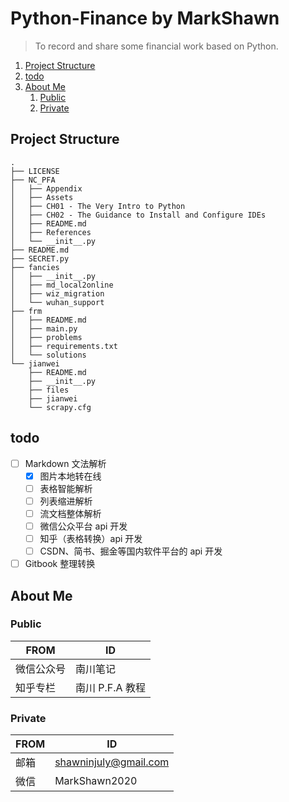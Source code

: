# Python-Finance by MarkShawn

> To record and share some financial work based on Python.

1. [Project Structure](#project-structure)
2. [todo](#todo)
3. [About Me](#about-me)
   1. [Public](#public)
   2. [Private](#private)

## Project Structure

```text
.
├── LICENSE
├── NC_PFA
│   ├── Appendix
│   ├── Assets
│   ├── CH01 - The Very Intro to Python
│   ├── CH02 - The Guidance to Install and Configure IDEs
│   ├── README.md
│   ├── References
│   └── __init__.py
├── README.md
├── SECRET.py
├── fancies
│   ├── __init__.py
│   ├── md_local2online
│   ├── wiz_migration
│   └── wuhan_support
├── frm
│   ├── README.md
│   ├── main.py
│   ├── problems
│   ├── requirements.txt
│   └── solutions
└── jianwei
    ├── README.md
    ├── __init__.py
    ├── files
    ├── jianwei
    └── scrapy.cfg
```

## todo

- [ ] Markdown 文法解析
  - [x] 图片本地转在线
  - [ ] 表格智能解析
  - [ ] 列表缩进解析
  - [ ] 流文档整体解析
  - [ ] 微信公众平台 api 开发
  - [ ] 知乎（表格转换）api 开发
  - [ ] CSDN、简书、掘金等国内软件平台的 api 开发
- [ ] Gitbook 整理转换

## About Me

### Public

| FROM       | ID              |
| ---------- | --------------- |
| 微信公众号 | 南川笔记        |
| 知乎专栏   | 南川 P.F.A 教程 |

### Private

| FROM | ID                    |
| ---- | --------------------- |
| 邮箱 | shawninjuly@gmail.com |
| 微信 | MarkShawn2020         |
